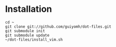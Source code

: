 # Installation
    
    cd ~
    git clone git://github.com/guiyomh/dot-files.git
    git submodule init
    git submodule update
    ~/dot-files/install_vim.sh
